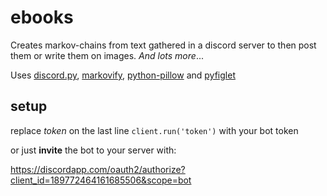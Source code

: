 # ebooks
Creates markov-chains from text gathered in a discord server to then post them or write them on images.
*And lots more*...

Uses [discord.py](https://github.com/Rapptz/discord.py), [markovify](https://github.com/jsvine/markovify), [python-pillow](https://github.com/python-pillow/Pillow) and [pyfiglet](https://github.com/pwaller/pyfiglet)

## setup
replace *token* on the last line
`client.run('token')`
with your bot token

or just **invite** the bot to your server with:

https://discordapp.com/oauth2/authorize?client_id=189772464161685506&scope=bot
